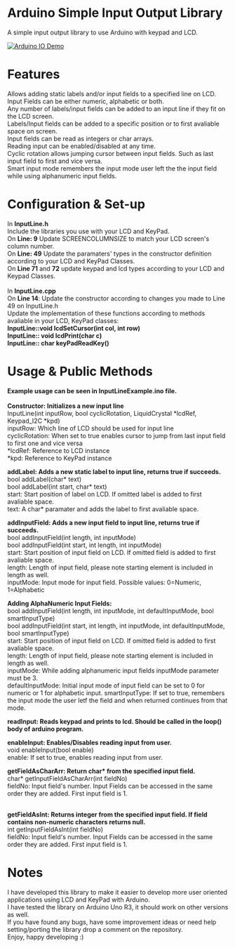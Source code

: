 Arduino Simple Input Output Library
=================
A simple input output library to use Arduino with keypad and LCD.

[![Arduino IO Demo](http://img.youtube.com/vi/ON8X_u2eM2M/0.jpg)](http://www.youtube.com/watch?v=SW2PuoBAy5k "Arduino IO Demo")

Features
=================
Allows adding static labels and/or input fields to a specified line on LCD.<br>
Input Fields can be either numeric, alphabetic or both.<br>
Any number of labels/input fields can be added to an input line if they fit on the LCD screen.<br>
Labels/Input fields can be added to a specific position or to first avaliable space on screen.<br>
Input fields can be read as integers or char arrays.<br>
Reading input can be enabled/disabled at any time.<br>
Cyclic rotation allows jumping cursor between input fields. Such as last input field to first and vice versa.<br>
Smart input mode remembers the input mode user left the the input field while using alphanumeric input fields.

Configuration & Set-up
=================
In <b>InputLine.h</b><br>
Include the libraries you use with your LCD and KeyPad.<br>
On <b>Line: 9</b> Update SCREENCOLUMNSIZE to match your LCD screen's column number.<br>
On <b>Line: 49</b> Update the paramaters' types in the constructor definition according to your LCD and KeyPad Classes.<br>
On <b>Line 71</b> and <b>72</b> update keypad and lcd types according to your LCD and Keypad Classes.<br>
<br>
In <b>InputLine.cpp</b><br>
On <b>Line 14</b>: Update the constructor according to changes you made to Line 49 on InputLine.h<br>
Update the implementation of these functions according to methods avaliable in your LCD, KeyPad classes:<br>
  <b>InputLine::void lcdSetCursor(int col, int row)<br>
  InputLine::	void lcdPrint(char c)<br>
  InputLine::	char keyPadReadKey()</b><br>


Usage & Public Methods
=================
<b>Example usage can be seen in InputLineExample.ino file.</b><br><br>
<b>Constructor: Initializes a new input line</b><br>
InputLine(int inputRow, bool cyclicRotation, LiquidCrystal *lcdRef, Keypad_I2C *kpd)<br>
inputRow: Which line of LCD should be used for input line<br>
cyclicRotation: When set to true enables cursor to jump from last input field to first one and vice versa<br>
*lcdRef: Reference to LCD instance<br>
*kpd: Reference to KeyPad instance<br>

<b>addLabel: Adds a new static label to input line, returns true if succeeds.</b><br>
bool addLabel(char* text)<br>
bool addLabel(int start, char* text)<br>
start: Start position of label on LCD. If omitted label is added to first avaliable space.<br>
text: A char* paramater and adds the label to first avaliable space.<br>

<b>addInputField: Adds a new input field to input line, returns true if succeeds.</b><br>
bool addInputField(int length, int inputMode)<br>
bool addInputField(int start, int length, int inputMode)<br>
start: Start position of input field on LCD. If omitted field is added to first avaliable space.<br>
length: Length of input field, please note starting element is included in length as well.<br>
inputMode: Input mode for input field. Possible values: 0=Numeric, 1=Alphabetic<br>

<b>Adding AlphaNumeric Input Fields:</b><br>
bool addInputField(int length, int inputMode, int defaultInputMode, bool smartInputType)<br>
bool addInputField(int start, int length, int inputMode, int defaultInputMode, bool smartInputType)<br>
start: Start position of input field on LCD. If omitted field is added to first avaliable space.<br>
length: Length of input field, please note starting element is included in length as well.<br>
inputMode: While adding alphanumeric input fields inputMode parameter must be 3. <br>
defaultInputMode: Initial input mode of input field can be set to 0 for numeric or 1 for alphabetic input.
smartInputType: If set to true, remembers the input mode the user letf the field and when returned continues from that mode.<br>

<b>readInput: Reads keypad and prints to lcd. Should be called in the loop() body of arduino program.</b><br>

<b>enableInput: Enables/Disables reading input from user.</b><br>
void enableInput(bool enable)<br>
enable: If set to true, enables reading input from user.<br>

<b>getFieldAsCharArr: Return char* from the specified input field.</b><br>
char* getInputFieldAsCharArr(int fieldNo)<br>
fieldNo: Input field's number. Input Fields can be accessed in the same order they are added. First input field is 1.<br><br>

<b>getFieldAsInt: Returns integer from the specified input field. If field contains non-numeric characters returns null.</b><br>
int getInputFieldAsInt(int fieldNo)<br>
fieldNo: Input field's number. Input Fields can be accessed in the same order they are added. First input field is 1.

Notes
=================
I have developed this library to make it easier to develop more user oriented applications using LCD and KeyPad with Arduino.<br>
I have tested the library on Arduino Uno R3, it should work on other versions as well.<br>
If you have found any bugs, have some improvement ideas or need help setting/porting the library drop a comment on the repository.<br>
Enjoy, happy developing :)
